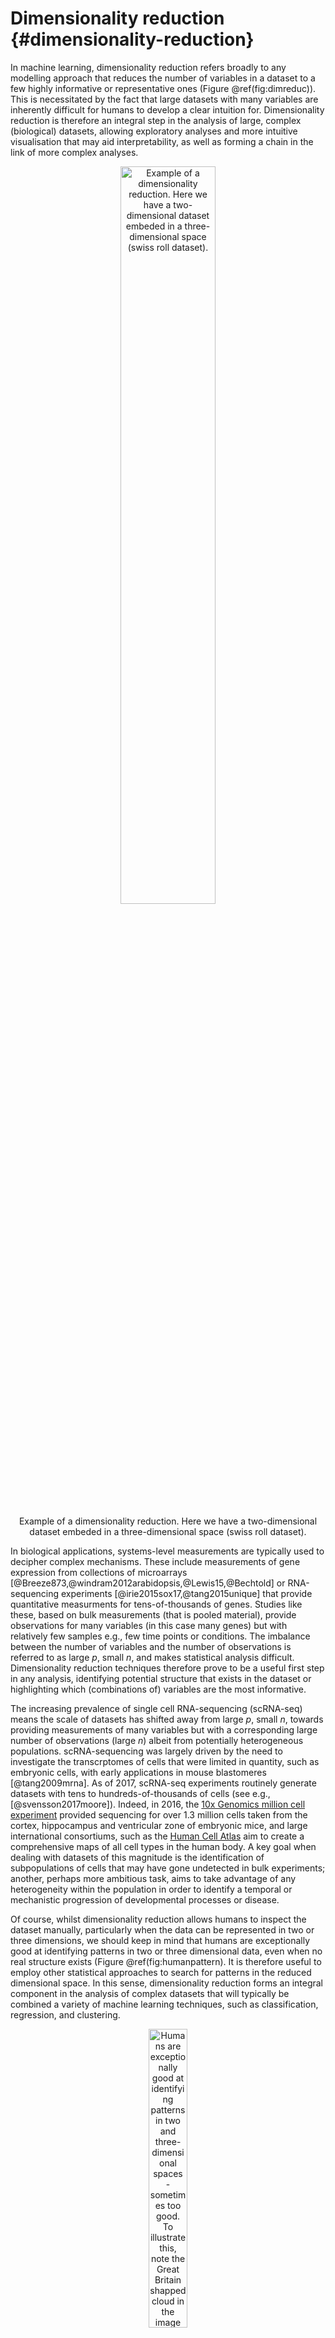 # Dimensionality reduction {#dimensionality-reduction}

In machine learning, dimensionality reduction refers broadly to any modelling approach that reduces the number of variables in a dataset to a few highly informative or representative ones (Figure \@ref(fig:dimreduc)). This is necessitated by the fact that large datasets with many variables are inherently difficult for humans to develop a clear intuition for. Dimensionality reduction is therefore an integral step in the analysis of large, complex (biological) datasets, allowing exploratory analyses and more intuitive visualisation that may aid interpretability, as well as forming a chain in the link of more complex analyses.

<div class="figure" style="text-align: center">
<img src="images/swiss_roll_manifold_sculpting.png" alt="Example of a dimensionality reduction. Here we have a two-dimensional dataset embeded in a three-dimensional space (swiss roll dataset)." width="55%" />
<p class="caption">Example of a dimensionality reduction. Here we have a two-dimensional dataset embeded in a three-dimensional space (swiss roll dataset).</p>
</div>

In biological applications, systems-level measurements are typically used to decipher complex mechanisms. These include measurements of gene expression from collections of microarrays [@Breeze873,@windram2012arabidopsis,@Lewis15,@Bechtold] or RNA-sequencing experiments [@irie2015sox17,@tang2015unique] that provide quantitative measurments for tens-of-thousands of genes. Studies like these, based on bulk measurements (that is pooled material), provide observations for many variables (in this case many genes) but with relatively few samples e.g., few time points or conditions. The imbalance between the number of variables and the number of observations is referred to as large *p*, small *n*, and makes statistical analysis difficult. Dimensionality reduction techniques therefore prove to be a useful first step in any analysis, identifying potential structure that exists in the dataset or highlighting which (combinations of) variables are the most informative.

The increasing prevalence of single cell RNA-sequencing (scRNA-seq) means the scale of datasets has shifted away from large *p*, small *n*, towards providing measurements of many variables but with a corresponding large number of observations (large *n*) albeit from potentially heterogeneous populations. scRNA-sequencing was largely driven by the need to investigate the transcrptomes of cells that were limited in quantity, such as embryonic cells, with early applications in mouse blastomeres [@tang2009mrna]. As of 2017, scRNA-seq experiments routinely generate datasets with tens to hundreds-of-thousands of cells (see e.g., [@svensson2017moore]). Indeed, in 2016, the [10x Genomics million cell experiment](https://community.10xgenomics.com/t5/10x-Blog/Our-1-3-million-single-cell-dataset-is-ready-to-download/ba-p/276) provided sequencing for over 1.3 million cells taken from the cortex, hippocampus and ventricular zone of embryonic mice, and large international consortiums, such as the [Human Cell Atlas](https://www.humancellatlas.org) aim to create a comprehensive maps of all cell types in the human body. A key goal when dealing with datasets of this magnitude is the identification of subpopulations of cells that may have gone undetected in bulk experiments; another, perhaps more ambitious task, aims to take advantage of any heterogeneity within the population in order to identify a temporal or mechanistic progression of developmental processes or disease.

Of course, whilst dimensionality reduction allows humans to inspect the dataset manually, particularly when the data can be represented in two or three dimensions, we should keep in mind that humans are exceptionally good at identifying patterns in two or three dimensional data, even when no real structure exists (Figure \@ref(fig:humanpattern). It is therefore useful to employ other statistical approaches to search for patterns in the reduced dimensional space. In this sense, dimensionality reduction forms an integral component in the analysis of complex datasets that will typically be combined a variety of machine learning techniques, such as classification, regression, and clustering.

<div class="figure" style="text-align: center">
<img src="images/GB1.jpg" alt="Humans are exceptionally good at identifying patterns in two and three-dimensional spaces - sometimes too good. To illustrate this, note the Great Britain shapped cloud in the image (presumably drifting away from an EU shaped cloud, not shown). More whimsical shaped clouds can also be seen if you have a spare afternoon.  Golcar Matt/Weatherwatchers [BBC News](http://www.bbc.co.uk/news/uk-england-leeds-40287817)" width="35%" />
<p class="caption">Humans are exceptionally good at identifying patterns in two and three-dimensional spaces - sometimes too good. To illustrate this, note the Great Britain shapped cloud in the image (presumably drifting away from an EU shaped cloud, not shown). More whimsical shaped clouds can also be seen if you have a spare afternoon.  Golcar Matt/Weatherwatchers [BBC News](http://www.bbc.co.uk/news/uk-england-leeds-40287817)</p>
</div>

In this chapter we will explore two forms of dimensionality reduction: principle component analysis ([PCA](#linear-dimensionality-reduction)) and t-distributed stochastic neighbour embedding ([tSNE](#nonlinear-dimensionality-reduction)), highlighting the advantages and potential pitfalls of each method. As an illustrative example, we will use these approaches to analyse single cell RNA-sequencing data of early human development. Finally, we will illustrate the use of dimensionality redution on an image dataset.

## Linear Dimensionality Reduction {#linear-dimensionality-reduction}

The most widely used form of dimensionality reduction is principle component analysis (PCA), which was introduced by Pearson in the early 1900's [@pearson1901liii], and independently rediscovered by Hotelling [@hotelling1933analysis]. PCA has a long history of use in biological and ecological applications, with early use in population studies [@sforza1964analysis], and later for the analysis of gene expression data [@vohradsky1997identification,@craig1997developmental,@hilsenbeck1999statistical].

PCA is not a dimensionality reduction technique *per se*, but an alternative way of representing the data that more naturally captures the variance in the system. Specifically, it finds a new co-ordinate system, so that the new "x-axis" (which is called the first principle component; PC1) is aligned along the direction of greatest variance, with an orthogonal "y-axis" aligned along the direction with second greatest variance (the second principle component; PC2), and so forth. At this stage there has been no inherent reduction in the dimensionality of the system, we have simply rotated the data around.

To illustrate PCA we can repeat the analysis of [@ringner2008principal] using the dataset of [@saal2007poor] (GEO GSE5325). This dataset contains gene expression profiles for $105$ breast tumour samples measured using Swegene Human 27K RAP UniGene188 arrays. Within the population of cells, [@ringner2008principal] focused on the expression of *GATA3* and *XBP1*, whose expression was known to correlate with estrogen receptor status [^](Breast cancer cells may be estrogen receptor positive, ER$^+$, or negative, ER$^-$, indicating capacity to respond to estrogen signalling, which has impliations for treatment), representing a two dimensional system. A pre-processed dataset containing the expression levels for *GATA3* and *XBP1*, and ER status, can be loaded into R using the code, below:


```r
D <- read.csv(file = "data/GSE5325/GSE5325_markers.csv", header = TRUE, sep = ",", row.names=1)
```

For illustration purposes we've also included 3 additional variables that have been generated as independent random samples from a univariate normal distribution. We thus have a a $5$ dimensional system, with $x$ and $y$ representing the expression levels of *GATA3* and *XBP1* (rows 1 and 2). For convenience we also have the ER status, which we will not use directly, but simply as a visual readout of our appraoch. We start by plotting *GATA3* expression versus *XBP1*, and color by ER status:


```r
plot(t(D[1,which(D[6,]==0)]),t(D[2,which(D[6,]==0)]),'p',col='red', ylab="XBP1", xlab="GATA3",xlim=c(min(D[2,],na.rm = TRUE), max(D[2,],na.rm = TRUE)),ylim=c(min(D[1,],na.rm = TRUE), max(D[1,],na.rm = TRUE)))
points(t(D[1,which(D[6,]==1)]),t(D[2,which(D[6,]==1)]),'p',col='blue')
```

<img src="02-dimensionality-reduction_files/figure-html/unnamed-chunk-2-1.png" width="672" />

As this system is inherently low dimensional we can clearly see that ER status correlates with both *GATA3* and *XBP1* expression. We perform PCA in R using the \texttt{prcomp} function. To do so, we first filter out datapoints that have missing observations, as PCA does not, inherently, deal with missing observations. We will now run PCA using just the first two dimensions to understand what's going on:


```r
Dommitsamps <- t(na.omit(t(D[,]))); #Get the subset of samples

pca1  <- prcomp(t(Dommitsamps[1:2,]), center = TRUE, scale=FALSE)
ERexp <- Dommitsamps[6,];

ER_neg <- pca1$x[which(ERexp==0),]
ER_pos <- pca1$x[which(ERexp==1),]

plot(ER_neg[,1],ER_neg[,2],'p',col='red', xlab="PC1", ylab="PC2",xlim=c(-4.5, 4.2),ylim=c(-3, 2.5))
points(ER_pos[,1],ER_pos[,2],'p',col='blue')
```

<img src="02-dimensionality-reduction_files/figure-html/unnamed-chunk-3-1.png" width="672" />

Note that the \texttt{prcomp} has the option to centre and scale the data. That is, to normalise each variable to have a zero-mean and unit variance. This is particularly important when dealing with variables that may exist over very different scales. For example, for ecological datasets we may have variables that were measured in seconds with others measured in hours. Without normalisation there would appear to be much greater variance in the variable measured in seconds, potentially skewing the results. In general, when dealing with variables that are measured on similar scales (for example gene expression) it is not desirable to normalise the data.

We can better visualise what the PCA has done by plotting the original data side-by-side with the transformed data (note that here we have plotted the negative of PC1).


```r
par(mfrow=c(1,2))
plot(t(D[1,which(D[6,]==0)]),t(D[2,which(D[6,]==0)]),'p',col='red', ylab="XBP1", xlab="GATA3",xlim=c(min(D[2,],na.rm = TRUE), max(D[2,],na.rm = TRUE)),ylim=c(min(D[1,],na.rm = TRUE), max(D[1,],na.rm = TRUE)))
points(t(D[1,which(D[6,]==1)]),t(D[2,which(D[6,]==1)]),'p',col='blue')
plot(-ER_neg[,1],ER_neg[,2],'p',col='red', xlab="-PC1", ylab="PC2",xlim=c(-4.5, 4.2),ylim=c(-3, 2.5))
points(-ER_pos[,1],ER_pos[,2],'p',col='blue')
```

<img src="02-dimensionality-reduction_files/figure-html/unnamed-chunk-4-1.png" width="672" />

We can seen that we have simply rotated the original data, so that the greatest variance aligns along the x-axis and so forth. We can find out how much of the variance each of the principle components explains by looking at \texttt{pca1$sdev}:


```r
par(mfrow=c(1,1))
barplot(((pca1$sdev)^2 / sum(pca1$sdev^2))*100, names.arg=c("PC1","PC2"), ylab="% variance")
```

<img src="02-dimensionality-reduction_files/figure-html/unnamed-chunk-5-1.png" width="672" />

PC1 explains the vast majority of the variance in the observations. The dimensionality reduction step of PCA occurs when we choose to discard the higher PCs. Of course, by doing so we loose some information about the system, but this may be an acceptable loss compared to the increased interpretability achieved by visualising the system in lower dimensions. In the example from [@ringner2008principal] we can visualise the data using only PC1.


```r
par(mfrow=c(1,1))
plot(-ER_neg[,1],matrix(-1, 1, length(ER_neg[,1])),'p',col='red', xlab="PC1",xlim=c(-4, 3),ylim=c(-1.5,1.5),yaxt="n", ylab="")
points(-ER_pos[,1],matrix(-1, 1, length(ER_pos[,1])),'p',col='blue')
points(-ER_neg[,1],matrix(1, 1, length(ER_neg[,1])),'p',col='red', xlab="PC1",xlim=c(-4, 3))
points(-ER_pos[,1],matrix(0, 1, length(ER_pos[,1])),'p',col='blue')
axis(side = 2, at = seq(-1, 1, by = 1), labels = c("All","ER-","ER+"))
```

<img src="02-dimensionality-reduction_files/figure-html/unnamed-chunk-6-1.png" width="672" />

So reducing the system down to one dimension appears to have done a good job at separating out the ER$^+$ cells from the ER$^-$ cells, suggesting that it may be of biological use. Precisely how many PCs to retain remains subjective. For visualisation purposed, it is typical to look at the first two or three only. However, when using PCA as an intermediate step within more complex workflows, more PCs are often retained e.g., by thresholding to a suitable level of explanatory variance.

### Interpreting the Principle Component Axes

In the original data, the individual axes had very obvious interpretations: the x-axis represented expression levels of *GATA3* and the y-axis represented the expression level of *XBP1*. Other than indicating maximum variance, what does PC1 mean? The individual axes represent linear combinations of the expression of various genes. This may not be immediately intuitive, but we can get a feel by projecting the original axes (gene expression) onto the (reduced dimensional) co-ordinate system.


```r
genenames <- c("GATA3","XBP1")
plot(-pca1$rotation[,1],pca1$rotation[,2], type="n", xlim=c(-2, 2), ylim=c(-2, 2), xlab="PC1", ylab="PC2")
text(-pca1$rotation[,1], pca1$rotation[,2], genenames, cex = .4)
arrows(0, 0, x1 = -pca1$rotation[,1], y1 = -pca1$rotation[,2],length=0.1)
```

<img src="02-dimensionality-reduction_files/figure-html/unnamed-chunk-7-1.png" width="672" />

In this particular case, we can see that both genes appear to be reasonably strongly associated with PC1. When dealing with much larger systems e.g., with more genes, we can, of course, project the original axes into the reduced dimensional space. In general this is particularly useful for identifying genes associated with particular PCs, and ultimately assigning a biological interpretation to the PCs.

Excercise: Try doing a PCA again, this time including all variables. What are the key features of the dataset?

### Horseshoe effect

Principle component analysis is a linear dimensionality reduction technique, and is not always appropriate for complex datasets, particularly when dealing with nonlinearities. To illustrate this, let's consider an simulated expression set containing $8$ genes, with $10$ timepoints/conditions. We can represent this dataset in terms of a matrix: 


```r
X <- matrix( c(2,4,2,0,0,0,0,0,0,0,
                 0,2,4,2,0,0,0,0,0,0,
                 0,0,2,4,2,0,0,0,0,0,  
                 0,0,0,2,4,2,0,0,0,0,   
                 0,0,0,0,2,4,2,0,0,0,    
                 0,0,0,0,0,2,4,2,0,0,   
                 0,0,0,0,0,0,2,4,2,0,  
                 0,0,0,0,0,0,0,2,4,2), nrow=8,  ncol=10, byrow = TRUE)
```

Or we can visualise by plotting a few of the genes:


```r
plot(1:10,X[1,],type="l",col="red",xlim=c(0, 14),xlab="Time",ylab="Expression")
points(1:10,X[2,],type="l",col="blue")
points(1:10,X[5,],type="l",col="black")
legend(8, 4, legend=c("gene 1", "gene 2", "gene 5"), col=c("red", "blue", "black"),lty=1, cex=0.8)
```

<img src="02-dimensionality-reduction_files/figure-html/unnamed-chunk-9-1.png" width="672" />

By eye, we see that the data can be separated out by a single direction: that is, we can order the data from time/condition 1 through to time/condition 10. Intuitively, then, the data can be represented by a single dimension. Let's run PCA as we would normally, and visualise the result, plotting the first two PCs:


```r
pca2 <- prcomp((X),center = TRUE,scale=FALSE)
condnames = c('G1','G2','G3','G4','G5','G6','G7','G8')
plot(pca2$x[,1:2],type="p",col="red",xlim=c(-5, 5),ylim=c(-5, 5))
text(pca2$x[,1:2]+0.5, condnames, cex = 0.7)
```

<img src="02-dimensionality-reduction_files/figure-html/unnamed-chunk-10-1.png" width="672" />

We see that the PCA plot has placed the datapoints in a horseshoe shape, with gene 1 becoming closer to gene 8. From the earlier plots of gene expression profiles we can see that the relationships between the various genes are not entirely straightforward. For example, gene 1 is initially correlated with gene 2, then negatively correlated, and finally uncorrelated, whilst no correlation exists between gene 1 and genes 5 - 8. These nonlinearities make it difficult for PCA which, in general, attempts to preserve large pairwise distances, leading to the well known horseshoe effect [@novembre2008interpreting,@reich2008principal]. These types of artefacts may be problematic when trying to interpret data, and due care must be given when these type of effects are seen.

### PCA analysis of mammalian development

Now that we have a feel for PCA and understand some of the basic commands we can apply it in a real setting. Here we will make use of preprocessed data taken from [@yan2013single] (GEO  GSE36552) and [@guo2015transcriptome] (GEO GSE63818). The data from [@yan2013single] represents single cell RNA-seq measurements from human embryos from the zygote stage (a single cell produced following fertilisation of an egg) through to the blastocyst stage (an embryo consisting of around 64 cells), as well as human embryonic stem cells (hESC; cells extracted from an early blsatocyst stage embryo and maintained *in vitro*). The dataset of [@guo2015transcriptome] contains scRNA-seq data from human primordial germ cells (hPGCs), precursors of sperm or eggs that are specified early in the developing human embryo soon after implantation (around week 2-3 in humans), and somatic cells. Together, these datasets provide useful insights into early human development, and possible mechanisms for the specification of early cell types, such as PGCs. 

<div class="figure" style="text-align: center">
<img src="images/PGCs.png" alt="Example of early human development. Here we have measurements of cells from preimplantation embryos, embryonic stem cells, and from post-implantation primordial germ cells and somatic tissues." width="55%" />
<p class="caption">Example of early human development. Here we have measurements of cells from preimplantation embryos, embryonic stem cells, and from post-implantation primordial germ cells and somatic tissues.</p>
</div>

Preprocessed data contains $\log_2$ normalised counts for around $400$ cells using $2957$ marker genes can be found in the file \texttt{/data/PGC_transcriptomics/PGC_transcriptomics.csv}. Note that the first line of data in the file is an indicator denoting cell type (-1 = ESC, 0 = pre-implantation, 1 = PGC, and 2 = somatic cell). The second row indicates the sex of the cell (0 = unknown/unlabelled, 1 = XX, 2 = XY), with the third row indicating capture time (-1 = ESC, 0 - 7 denotes various developmental stages from zygote to blastocyst, 8 - 13 indicates increasing times of embryo development from week 4 through to week 19).

We will first run PCA on the data. Recall that the data is already log_2 normalised, with expression values beginning from row 4. Within R we would run:


```r
set.seed(12345)
D <- read.csv(file = "data/PGC_transcriptomics/PGC_transcriptomics.csv", header = TRUE, sep = ",", row.names=1)
genenames <- rownames(D)
genenames <- genenames[4:nrow(D)]
pcaresult <- prcomp(t(D[4:nrow(D),1:ncol(D)]), center = TRUE, scale = FALSE)
```

Here we have opted to centre the data, but have not normalised each gene to be zero-mean. This is beacuse we are dealing entirely with gene expression, rather than a variety of variables that may exist on different scales. 

We can extract the positions of individual cells from the \texttt{pcaresult$x} variable. In the snippet, below, we index the different cells types (ESC, pre-implantation cells, primordial germ cells and somatic cells) for easier plotting. 


```r
y1 <- pcaresult$x[which(D[1,]==-1),1:2] # PCA
y2 <- pcaresult$x[which(D[1,]==0),1:2]  #
y3 <- pcaresult$x[which(D[1,]==1),1:2]  #
y4 <- pcaresult$x[which(D[1,]==2),1:2]  #
```

Finally, we can plot the data as follows:



```r
plot(y1,type="p",col="red",xlim=c(-100, 100),ylim=c(-50, 50))
points(y2,type="p",col="black")
points(y3,type="p",col="blue")
points(y4,type="p",col="green")
legend(-95, 50, legend=c("ESC", "preimp", "PGC", "soma"), col=c("red", "black", "blue", "green"), pch="o", bty="n", cex=0.8)
```

<img src="02-dimensionality-reduction_files/figure-html/unnamed-chunk-13-1.png" width="672" />

From the plot, we can see PCA has done a reasonable job of separating out various cells. For example, a cluster of PGCs appears at the top of the plot, with somatic cells towards the lower right hand side. Pre-implantation embryos and ESCs appear to cluster together: perhaps this is not surprising as ESCs are derived from blastocyst cells. Loosely, we can interpret PC1 as dividing pre-implantation cells from somatic cells, with PC2 separating out PGCs.

Previously we used PCA to reduce the dimensionality of our data from thousands of genes down to two principle components. By eye, PCA appeared to do a reasonable job separating out different cell types. A useful next step might therefore be to perform clustering on the reduced dimensional space. We will go into more details about clusterin in subsequent sections, but for now we will simply use clustering as a tool for seperating out our datasets. We can run k-means clustering on a matrix using:


```r
clust <- kmeans(pcaresult$x[,1:2], 4, iter.max = 1000)
```

We can now compare the cluster assignment to the known cell types:


```r
Labels <- vector("character", ncol(D))
Labels[which(D[1,]==-1)] = "ESC"
Labels[which(D[1,]==0)] = "preimp"
Labels[which(D[1,]==1)] = "PGC"
Labels[which(D[1,]==2)] = "soma"

clusterresults <- rbind(Labels,clust$cluster)
```

We note that, in general PGCs fall into one or more separate clusters, with soma also separating out well. ESCs and pre-implantation tend to fall into identical clusters. We can take a look at what cell types fall into a specific cluster:


```r
clusterresults[1,which(clusterresults[2,]==1)]
```

```
##     PGC   PGC.1   PGC.2   PGC.3   PGC.4   PGC.5   PGC.6   PGC.7   PGC.8   PGC.9 
##   "PGC"   "PGC"   "PGC"   "PGC"   "PGC"   "PGC"   "PGC"   "PGC"   "PGC"   "PGC" 
##  PGC.10  PGC.11  PGC.12  PGC.13  PGC.14  PGC.15  PGC.16  PGC.17  PGC.18  PGC.19 
##   "PGC"   "PGC"   "PGC"   "PGC"   "PGC"   "PGC"   "PGC"   "PGC"   "PGC"   "PGC" 
##  PGC.20  PGC.21  PGC.22  PGC.23  PGC.24  PGC.25  PGC.26  PGC.27  PGC.28  PGC.29 
##   "PGC"   "PGC"   "PGC"   "PGC"   "PGC"   "PGC"   "PGC"   "PGC"   "PGC"   "PGC" 
##  PGC.30  PGC.31  PGC.32  PGC.33  PGC.34  PGC.35  PGC.36  PGC.37  PGC.38  PGC.39 
##   "PGC"   "PGC"   "PGC"   "PGC"   "PGC"   "PGC"   "PGC"   "PGC"   "PGC"   "PGC" 
##  PGC.40  PGC.41  PGC.42  PGC.43  PGC.44  PGC.45  PGC.46  PGC.47  PGC.48  PGC.49 
##   "PGC"   "PGC"   "PGC"   "PGC"   "PGC"   "PGC"   "PGC"   "PGC"   "PGC"   "PGC" 
##  PGC.50  PGC.51  PGC.52  PGC.53  PGC.54  PGC.55  PGC.56  PGC.57  PGC.58  PGC.59 
##   "PGC"   "PGC"   "PGC"   "PGC"   "PGC"   "PGC"   "PGC"   "PGC"   "PGC"   "PGC" 
##  PGC.60  PGC.61  PGC.62  PGC.63  PGC.64  PGC.65  PGC.66  PGC.67  PGC.68  PGC.69 
##   "PGC"   "PGC"   "PGC"   "PGC"   "PGC"   "PGC"   "PGC"   "PGC"   "PGC"   "PGC" 
##  PGC.70  PGC.71  PGC.72  PGC.73  PGC.74  PGC.75  PGC.76  PGC.77  PGC.78  PGC.79 
##   "PGC"   "PGC"   "PGC"   "PGC"   "PGC"   "PGC"   "PGC"   "PGC"   "PGC"   "PGC" 
##  PGC.80  PGC.81  PGC.82  PGC.83  PGC.84  PGC.85  PGC.86  PGC.87  PGC.88  PGC.89 
##   "PGC"   "PGC"   "PGC"   "PGC"   "PGC"   "PGC"   "PGC"   "PGC"   "PGC"   "PGC" 
##  PGC.90  PGC.91  PGC.92  PGC.93  PGC.94  PGC.95  PGC.96  PGC.97  PGC.98  PGC.99 
##   "PGC"   "PGC"   "PGC"   "PGC"   "PGC"   "PGC"   "PGC"   "PGC"   "PGC"   "PGC" 
## PGC.100 PGC.101 PGC.102 PGC.103 PGC.104 PGC.105 PGC.106 PGC.107 PGC.108 PGC.110 
##   "PGC"   "PGC"   "PGC"   "PGC"   "PGC"   "PGC"   "PGC"   "PGC"   "PGC"   "PGC" 
## PGC.112 PGC.113 PGC.114 PGC.115 PGC.116 PGC.117 PGC.118 PGC.119 PGC.120 PGC.121 
##   "PGC"   "PGC"   "PGC"   "PGC"   "PGC"   "PGC"   "PGC"   "PGC"   "PGC"   "PGC" 
## PGC.122 PGC.123 PGC.124 PGC.125 PGC.126 PGC.127 PGC.128 PGC.129 PGC.130 PGC.131 
##   "PGC"   "PGC"   "PGC"   "PGC"   "PGC"   "PGC"   "PGC"   "PGC"   "PGC"   "PGC" 
## PGC.132 PGC.133 PGC.134 PGC.135 PGC.136 PGC.137 PGC.138 PGC.139 PGC.140 PGC.141 
##   "PGC"   "PGC"   "PGC"   "PGC"   "PGC"   "PGC"   "PGC"   "PGC"   "PGC"   "PGC" 
## PGC.142 PGC.143 PGC.146 PGC.147 PGC.148 PGC.149 PGC.150 PGC.151 PGC.152 PGC.153 
##   "PGC"   "PGC"   "PGC"   "PGC"   "PGC"   "PGC"   "PGC"   "PGC"   "PGC"   "PGC" 
## PGC.154 PGC.155 PGC.156 PGC.157 PGC.158 PGC.159 PGC.160 PGC.161 PGC.162 PGC.163 
##   "PGC"   "PGC"   "PGC"   "PGC"   "PGC"   "PGC"   "PGC"   "PGC"   "PGC"   "PGC" 
## PGC.164 PGC.165 PGC.166 PGC.167 PGC.168 PGC.169 PGC.170 PGC.171 PGC.172 PGC.173 
##   "PGC"   "PGC"   "PGC"   "PGC"   "PGC"   "PGC"   "PGC"   "PGC"   "PGC"   "PGC" 
## PGC.174 PGC.175 PGC.176 PGC.177 PGC.178 PGC.179 PGC.180 PGC.181 PGC.182 PGC.183 
##   "PGC"   "PGC"   "PGC"   "PGC"   "PGC"   "PGC"   "PGC"   "PGC"   "PGC"   "PGC" 
## PGC.184 PGC.185 PGC.186 PGC.187 PGC.188 PGC.189 PGC.190 PGC.191 PGC.195 PGC.198 
##   "PGC"   "PGC"   "PGC"   "PGC"   "PGC"   "PGC"   "PGC"   "PGC"   "PGC"   "PGC" 
## PGC.205 PGC.207 PGC.217 PGC.233 PGC.234 PGC.235 PGC.236 PGC.237 PGC.238 PGC.239 
##   "PGC"   "PGC"   "PGC"   "PGC"   "PGC"   "PGC"   "PGC"   "PGC"   "PGC"   "PGC" 
## PGC.240 PGC.241 
##   "PGC"   "PGC"
```

```r
clusterresults[1,which(clusterresults[2,]==2)]
```

```
##    preimp  preimp.1  preimp.2  preimp.3  preimp.4  preimp.5  preimp.6  preimp.7 
##  "preimp"  "preimp"  "preimp"  "preimp"  "preimp"  "preimp"  "preimp"  "preimp" 
##  preimp.8  preimp.9 preimp.10 preimp.11       ESC     ESC.1 preimp.12 preimp.13 
##  "preimp"  "preimp"  "preimp"  "preimp"     "ESC"     "ESC"  "preimp"  "preimp" 
## preimp.14 preimp.15 preimp.16 preimp.17 preimp.18 preimp.19 preimp.20 preimp.21 
##  "preimp"  "preimp"  "preimp"  "preimp"  "preimp"  "preimp"  "preimp"  "preimp" 
## preimp.22 preimp.23 preimp.24 preimp.25 preimp.26 preimp.27 preimp.28 preimp.29 
##  "preimp"  "preimp"  "preimp"  "preimp"  "preimp"  "preimp"  "preimp"  "preimp" 
## preimp.30 preimp.31 preimp.32 preimp.33 preimp.34 preimp.35 preimp.36 preimp.37 
##  "preimp"  "preimp"  "preimp"  "preimp"  "preimp"  "preimp"  "preimp"  "preimp" 
## preimp.38 preimp.39 preimp.40 preimp.41 preimp.42 preimp.43 preimp.44 preimp.45 
##  "preimp"  "preimp"  "preimp"  "preimp"  "preimp"  "preimp"  "preimp"  "preimp" 
## preimp.46 preimp.47 preimp.48 preimp.49 preimp.50 preimp.52 preimp.53 preimp.54 
##  "preimp"  "preimp"  "preimp"  "preimp"  "preimp"  "preimp"  "preimp"  "preimp" 
## preimp.55 preimp.56 preimp.57 preimp.58 preimp.59 preimp.60 preimp.61 preimp.62 
##  "preimp"  "preimp"  "preimp"  "preimp"  "preimp"  "preimp"  "preimp"  "preimp" 
## preimp.63 preimp.64 preimp.65 preimp.66 preimp.67 preimp.68 preimp.69 preimp.70 
##  "preimp"  "preimp"  "preimp"  "preimp"  "preimp"  "preimp"  "preimp"  "preimp" 
## preimp.71 preimp.72 preimp.73 preimp.74 preimp.75 preimp.76 preimp.77 preimp.78 
##  "preimp"  "preimp"  "preimp"  "preimp"  "preimp"  "preimp"  "preimp"  "preimp" 
## preimp.79 preimp.80 preimp.81 preimp.82 preimp.83 preimp.84 preimp.85 preimp.86 
##  "preimp"  "preimp"  "preimp"  "preimp"  "preimp"  "preimp"  "preimp"  "preimp" 
## preimp.87 preimp.88 preimp.89     ESC.2     ESC.3     ESC.4     ESC.5     ESC.6 
##  "preimp"  "preimp"  "preimp"     "ESC"     "ESC"     "ESC"     "ESC"     "ESC" 
##     ESC.7     ESC.8     ESC.9    ESC.10    ESC.11    ESC.12    ESC.13    ESC.14 
##     "ESC"     "ESC"     "ESC"     "ESC"     "ESC"     "ESC"     "ESC"     "ESC" 
##    ESC.15    ESC.16    ESC.17    ESC.18    ESC.19    ESC.20    ESC.21    ESC.22 
##     "ESC"     "ESC"     "ESC"     "ESC"     "ESC"     "ESC"     "ESC"     "ESC" 
##    ESC.23    ESC.24    ESC.25    ESC.26    ESC.27    ESC.28    ESC.29    ESC.30 
##     "ESC"     "ESC"     "ESC"     "ESC"     "ESC"     "ESC"     "ESC"     "ESC" 
##    ESC.32    ESC.33   soma.48   soma.49   soma.51   soma.52 
##     "ESC"     "ESC"    "soma"    "soma"    "soma"    "soma"
```

```r
clusterresults[1,which(clusterresults[2,]==3)]
```

```
## preimp.51    ESC.31   PGC.192   PGC.193   PGC.194   PGC.196   PGC.197   PGC.199 
##  "preimp"     "ESC"     "PGC"     "PGC"     "PGC"     "PGC"     "PGC"     "PGC" 
##   PGC.200   PGC.201      soma    soma.1    soma.2    soma.3    soma.4    soma.5 
##     "PGC"     "PGC"    "soma"    "soma"    "soma"    "soma"    "soma"    "soma" 
##    soma.6    soma.7    soma.8    soma.9   soma.10   soma.11   soma.12   soma.13 
##    "soma"    "soma"    "soma"    "soma"    "soma"    "soma"    "soma"    "soma" 
##   soma.14   soma.15   soma.16   soma.17   soma.18   soma.19   soma.20   soma.21 
##    "soma"    "soma"    "soma"    "soma"    "soma"    "soma"    "soma"    "soma" 
##   soma.22   soma.23   soma.24   soma.25   soma.26   soma.27   soma.28   soma.29 
##    "soma"    "soma"    "soma"    "soma"    "soma"    "soma"    "soma"    "soma" 
##   soma.30   soma.31   soma.32   soma.33   soma.34   soma.35   soma.36   soma.37 
##    "soma"    "soma"    "soma"    "soma"    "soma"    "soma"    "soma"    "soma" 
##   soma.38   soma.39   soma.40   soma.41   soma.42   soma.43   soma.44   soma.45 
##    "soma"    "soma"    "soma"    "soma"    "soma"    "soma"    "soma"    "soma" 
##   soma.46   soma.47   soma.50   soma.53   soma.54   soma.55   soma.56   soma.57 
##    "soma"    "soma"    "soma"    "soma"    "soma"    "soma"    "soma"    "soma" 
##   soma.58   soma.59   soma.60   soma.61   soma.62   soma.63   soma.64   soma.65 
##    "soma"    "soma"    "soma"    "soma"    "soma"    "soma"    "soma"    "soma" 
##   soma.66   soma.67   soma.68   soma.69   soma.70   soma.71   soma.72   soma.73 
##    "soma"    "soma"    "soma"    "soma"    "soma"    "soma"    "soma"    "soma" 
##   soma.74   soma.75   soma.76   soma.77   soma.78   soma.79   soma.80   soma.81 
##    "soma"    "soma"    "soma"    "soma"    "soma"    "soma"    "soma"    "soma" 
##   soma.82   soma.83   soma.84   soma.85 
##    "soma"    "soma"    "soma"    "soma"
```

```r
clusterresults[1,which(clusterresults[2,]==4)]
```

```
## PGC.109 PGC.111 PGC.144 PGC.145 PGC.202 PGC.203 PGC.204 PGC.206 PGC.208 PGC.209 
##   "PGC"   "PGC"   "PGC"   "PGC"   "PGC"   "PGC"   "PGC"   "PGC"   "PGC"   "PGC" 
## PGC.210 PGC.211 PGC.212 PGC.213 PGC.214 PGC.215 PGC.216 PGC.218 PGC.219 PGC.220 
##   "PGC"   "PGC"   "PGC"   "PGC"   "PGC"   "PGC"   "PGC"   "PGC"   "PGC"   "PGC" 
## PGC.221 PGC.222 PGC.223 PGC.224 PGC.225 PGC.226 PGC.227 PGC.228 PGC.229 PGC.230 
##   "PGC"   "PGC"   "PGC"   "PGC"   "PGC"   "PGC"   "PGC"   "PGC"   "PGC"   "PGC" 
## PGC.231 PGC.232 
##   "PGC"   "PGC"
```

## Exercise 2.3.

In our previous section we identified clusters associated with various groups. In our application cluster 1 was associated primarily with pre-implantation cells, with cluster 3 associated with PGCs. We could therefore empirically look for genes that are differentially expressed. Since we know SOX17 is associated with PGC specification in humans [@irie2015sox17,@tang2015unique] let's first compare the expression levels of SOX17 in the two groups:


```r
t.test(D[which(genenames=="SOX17")+3, which(clusterresults[2,]==1)],D[which(genenames=="SOX17")+3, which(clusterresults[2,]==3)])
```

```
## 
## 	Welch Two Sample t-test
## 
## data:  D[which(genenames == "SOX17") + 3, which(clusterresults[2, ] == 1)] and D[which(genenames == "SOX17") + 3, which(clusterresults[2, ] == 3)]
## t = 15.502, df = 240.45, p-value < 2.2e-16
## alternative hypothesis: true difference in means is not equal to 0
## 95 percent confidence interval:
##  1.957837 2.527851
## sample estimates:
##  mean of x  mean of y 
## 2.32168271 0.07883878
```

Typically we won't always know the important genes, but can perform an unbiased analysis by testing all genes.


```r
pvalstore <- vector(mode="numeric", length=length(genenames))
for (i in c(1:length(genenames))){
pvals <- t.test(D[which(genenames==genenames[i])+3, which(clusterresults[2,]==1)],D[which(genenames==genenames[i])+3, which(clusterresults[2,]==3)])
pvalstore[i]  <-  pvals$p.value
}
sortedgenes <- genenames[order(pvalstore)]
```

Within our example, the original axes of our data have very obvious solutions: the axes represent the expression levels of individual genes. The PCs, however, represent linear combinations of various genes, and do not have obvious interpretations. To find an intuition, we can project the original axes (genes) into the new co-ordinate system. This is stored in \texttt{pcaresult$rotation} variable.


```r
plot(pcaresult$rotation[,1:2],type="n")
text(pcaresult$rotation[,1:2], genenames, cex = .4)
```

<img src="02-dimensionality-reduction_files/figure-html/unnamed-chunk-19-1.png" width="672" />

Okay, this plot is a little busy, so let's focus in on a particular region. Recall that PGCs seemed to lie towards the upper section of the plot (that is PC2 separated out PGCs from other cell types), so we'll take a look at the top section:


```r
plot(pcaresult$rotation[,1:2],type="n",xlim=c(-0.07, 0.07),ylim=c(0.04, 0.1))
genenames <- rownames(D)
genenames <- genenames[4:nrow(D)]
text(pcaresult$rotation[,1:2], genenames, cex = .4)
```

<img src="02-dimensionality-reduction_files/figure-html/unnamed-chunk-20-1.png" width="672" />

We now see a number of genes that are potentially associated with PGCs. These include a number of known PGCs, for example, both SOX17 and PRDM1 (which can be found at co-ordinates PC1=0, PC2= 0.04) represent two key specifiers of human PGC fate [@irie2015sox17,@tang2015unique,@kobayashi2017principles]. We further note a number of other key regulators, such as DAZL, have been implicated in germ cell development, with DAZL over expressed ESCs forming spermatogonia-like colonies in a rare instance upon xenotransplantation [@panula2016over].

We can similarly look at regions associated with early embryogenesis by concentrating on the lower half of the plot:


```r
plot(pcaresult$rotation[,1:2],type="n",xlim=c(0.0, 0.07),ylim=c(-0.07, -0.03))
genenames <- rownames(D)
genenames <- genenames[4:nrow(D)]
text(pcaresult$rotation[,1:2], genenames, cex = .4)
```

<img src="02-dimensionality-reduction_files/figure-html/unnamed-chunk-21-1.png" width="672" />

This appears to identify a number of genes associated with embryogenesis, for example, DPPA3, which encodes for a maternally inherited factor, Stella, required for normal pre-implantation development [@bortvin2004dppa3,@payer2003stella] as well as regulation of transcriptional and endogenous retrovirus programs during maternal-to-zygotic transition [@Huang2017stella].


## Nonlinear Dimensionality Reduction {#nonlinear-dimensionality-reduction}

Whilst [PCA]{#linear-dimensionality-reduction} is extremely useful for exploratory analysis, it is not always appropriate, particularly for datasets with nonlinearities. A large number of nonlinear dimensionality reduction techniques have therefore been developed. Perhaps the most commonly applied technique of the moment is t-distributed stochastic neighbour embedding (tSNE) [@maaten2008visualizing,@van2009learning,@van2012visualizing,@van2014accelerating].

In general, tSNE attempts to take points in a high-dimensional space and find a faithful representation of those points in a lower-dimensional space. The SNE algorithm initially converts the high-dimensional Euclidean distances between datapoints into conditional probabilities. Here $p_{j|i}$, indicates the probability that datapoint $x_i$ would pick $x_j$ as its neighbour if neighbours were picked in proportion to their probability density under a Gaussian centred at $x_i$:

$p_{j|i} = \frac{\exp(-|\mathbf{x}_i - \mathbf{x}_j|^2/2\sigma_i^2)}{\sum_{k\neq l}\exp(-|\mathbf{x}_k - \mathbf{x}_l|^2/2\sigma_i^2)}$

We can define a similar conditional probability for the datapoints in the reduced dimensional space, $y_j$ and $y_j$ as:

$q_{j|i} = \frac{\exp(-|\mathbf{y}_i - \mathbf{y}_j|^2)}{\sum_{k\neq l}\exp(-|\mathbf{y}_k - \mathbf{y}_l|^2)}$.

Natural extensions to this would instead use a Student-t distribution for the lower dimensional space:

$q_{j|i} = \frac{(1+|\mathbf{y}_i - \mathbf{y}_j|^2)^{-1}}{\sum_{k\neq l}(1+|\mathbf{y}_i - \mathbf{y}_j|^2)^{-1}}$.

If SNE has mapped points $\mathbf{y}_i$ and $\mathbf{y}_j$ faithfully, we have $p_{j|i} = q_{j|i}$. We can define a similarity measure over these distribution based on the Kullback-Leibler-divergence:

$C = \sum KL(P_i||Q_i)= \sum_i \sum_j p_{i|j} \log \biggl{(} \frac{p_{i|j}}{q_{i|j}} \biggr{)}$

If $p_{j|i} = q_{j|i}$, that is, if our reduced dimensionality representation faithfully captures the higher dimensional data, this value will be equal to zero, otherwise it will be a positive number. We can attempt to minimise this value using gradient descent.

Note that in many cases this lower dimensionality space can be initialised using PCA or other dimensionality reduction technique. The tSNE algorithm is implemented in R via the \texttt{Rtsne} package.


```r
library(Rtsne)
library(scatterplot3d)
set.seed(12345)
```

To get a feel for tSNE we will first generate some artificial data. In this case we generate two different groups that exist in a 3-dimensional space. We choose these groups to be Gaussian distributed, with different means and variances:


```r
D1 <- matrix( rnorm(5*3,mean=0,sd=1), 100, 3) 
D2 <- matrix( rnorm(5*3,mean=5,sd=3), 100, 3) 
G1 <- matrix( 1, 100, 1) 
G2 <- matrix( 2, 100, 1) 
D3 <- rbind(D1,D2)
G3 <- rbind(G1,G2)
colors <- c("red", "blue")
colors <- colors[G3]
scatterplot3d(D3,color=colors, main="3D Scatterplot",xlab="x",ylab="y",zlab="z")
```

<img src="02-dimensionality-reduction_files/figure-html/unnamed-chunk-23-1.png" width="672" />

We can run tSNE on this dataset and try to condense the data down from a three-dimensional to a two-dimensional representation. Unlike PCA, which has no real free parameters, tSNE has a variety of parameters that need to be set. First, we have the perplexity parameter which, in essence, balances local and global aspects of the data. For low values of perplexity, the algorithm will tend to entirely focus on keeping datapoints locally together.


```r
tsne_model_1 <- Rtsne(as.matrix(D3), check_duplicates=FALSE, pca=TRUE, perplexity=10, theta=0.5, dims=2)
y1 <- tsne_model_1$Y[which(D[1,]==-1),1:2]
tsne_model_1 <- Rtsne(as.matrix(D3), check_duplicates=FALSE, pca=TRUE, perplexity=10, theta=0.5, dims=2)

plot(tsne_model_1$Y[1:100,1:2],type="p",col="red",xlim=c(-45, 45),ylim=c(-45, 45),xlab="tSNE1",ylab="tSNE1")
points(tsne_model_1$Y[101:200,1:2],type="p",col="blue")
```

<img src="02-dimensionality-reduction_files/figure-html/unnamed-chunk-24-1.png" width="672" />

Note that here we have set the perplexity parameter reasonably low, and tSNE appears to have identified a lot of local structure that (we know) doesn't exist. Let's try again using a larger value for the perplexity parameter. 


```r
y1 <- tsne_model_1$Y[which(D[1,]==-1),1:2]
tsne_model_1 <- Rtsne(as.matrix(D3), check_duplicates=FALSE, pca=TRUE, perplexity=50, theta=0.5, dims=2)

plot(tsne_model_1$Y[1:100,1:2],type="p",col="red",xlim=c(-45, 45),ylim=c(-45, 45),xlab="tSNE1",ylab="tSNE2")
points(tsne_model_1$Y[101:200,1:2],type="p",col="blue")
```

<img src="02-dimensionality-reduction_files/figure-html/unnamed-chunk-25-1.png" width="672" />

This appears to have done a better job of representing the data in a two-dimensional space. 
### Nonlinear warping 

In our previous example we showed that if the perplexity parameter was correctly set, tSNE seperated out the two populations very well. If we plot the original data next to the tSNE reduced dimensionality represention, however, we will notice something interesting:


```r
par(mfrow=c(1,2))
scatterplot3d(D3,color=colors, main="3D Scatterplot",xlab="x",ylab="y",zlab="z")
plot(tsne_model_1$Y[1:100,1:2],type="p",col="red",xlim=c(-45, 45),ylim=c(-45, 45),xlab="tSNE1", ylab="tSNE2")
points(tsne_model_1$Y[101:200,1:2],type="p",col="blue")
```

<img src="02-dimensionality-reduction_files/figure-html/unnamed-chunk-26-1.png" width="672" />

Whilst in the origianl data the two groups had very different variances, in the reduced dimensionality representation they appeared to show a similar spread. This is down to tSNEs ability to represent nonlinearities, and the algorithm performs different transformations on different regions. This is important to keep in mind: the spread in a tSNE output are not always indicative of the level of heterogeneity in the data.

### Stochasticity

A final important point to note is that tSNE is stochastic in nature. Unlike PCA which, for the same dataset, will always yield the same result, if you run tSNE twice you will likely find different results. We can illustrate this below, by running tSNE again for perplexity $30$, and plotting the results alongside the previous ones.


```r
set.seed(123456)

tsne_model_1 <- Rtsne(as.matrix(D3), check_duplicates=FALSE, pca=TRUE, perplexity=30, theta=0.5, dims=2)

tsne_model_2 <- Rtsne(as.matrix(D3), check_duplicates=FALSE, pca=TRUE, perplexity=30, theta=0.5, dims=2)

par(mfrow=c(1,2))
plot(tsne_model_1$Y[1:100,1:2],type="p",col="red",xlim=c(-45, 45),ylim=c(-45, 45),xlab="tSNE1",ylab="tSNE2")
points(tsne_model_1$Y[101:200,1:2],type="p",col="blue")

plot(tsne_model_2$Y[1:100,1:2],type="p",col="red",xlim=c(-45, 45),ylim=c(-45, 45),xlab="tSNE1",ylab="tSNE2")
points(tsne_model_2$Y[101:200,1:2],type="p",col="blue")
```

<img src="02-dimensionality-reduction_files/figure-html/unnamed-chunk-27-1.png" width="672" />

Note that this stochasticity, itself, may be a useful property, allowing us to gauge robustness of our biological interpretations. A comprehensive blog discussing the various pitfalls of tSNE is available [here](https://distill.pub/2016/misread-tsne/).

### Analysis of mammalian development

In earlier sections we used PCA to analyse scRNA-seq datasets of early human embryo development. In general PCA seemed adept at picking out different cell types and idetifying putative regulators associated with those cell types. We will now use tSNE to analyse the same data.

Excercise 2.5. Load in the single cell dataset and run tSNE. How do pre-implantation cells look in tSNE? 

Excercise 2.6. Note that cells labelled as pre-implantation actually consists of a variety of cells, from oocytes through to blastocyst stage. Take a look at the pre-implantation cells only using tSNE. Hint: a more refined categorisation of the developmental stage of pre-implantation cells can be found by looking at the developmental time variable (0=oocyte, 1=zygote, 2=2C, 3=4C, 4=8C, 5=Morula, 6=blastocyst). Try plotting the data from tSNE colouring the data according to developmental stage.


## Other dimensionality reduction techniques

A large number of alternative dimensionality reduction techniques exist with corresponding implementation in R. These include probabilistic extensions to PCA [pcaMethods](https://www.rdocumentation.org/packages/pcaMethods/versions/1.64.0), as well as other nonlinear dimensionality reduction techniques [Isomap](https://www.rdocumentation.org/packages/RDRToolbox/versions/1.22.0), as well as those based on Gaussian Processes ([GPLVM](https://github.com/SheffieldML/vargplvm.git); Lawrence 2004). Other packages such as [kernlab](https://cran.r-project.org/web/packages/kernlab/index.html) provide a general suite of tools for dimensionality reduction.

Solutions to exercises can be found in appendix \@ref(solutions-dimensionality-reduction).
